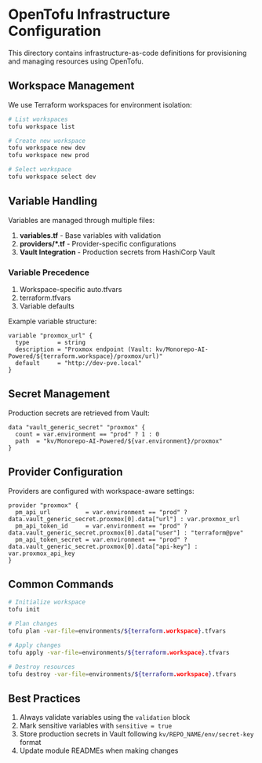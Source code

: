 # OpenTofu Infrastructure Configuration

This directory contains infrastructure-as-code definitions for provisioning and managing resources using OpenTofu.

## Workspace Management
We use Terraform workspaces for environment isolation:

```bash
# List workspaces
tofu workspace list

# Create new workspace
tofu workspace new dev
tofu workspace new prod

# Select workspace
tofu workspace select dev
```

## Variable Handling
Variables are managed through multiple files:

1. **variables.tf** - Base variables with validation
2. **providers/*.tf** - Provider-specific configurations
3. **Vault Integration** - Production secrets from HashiCorp Vault

### Variable Precedence
1. Workspace-specific auto.tfvars
2. terraform.tfvars
3. Variable defaults

Example variable structure:
```hcl
variable "proxmox_url" {
  type        = string
  description = "Proxmox endpoint (Vault: kv/Monorepo-AI-Powered/${terraform.workspace}/proxmox/url)"
  default     = "http://dev-pve.local"
}
```

## Secret Management
Production secrets are retrieved from Vault:
```hcl
data "vault_generic_secret" "proxmox" {
  count = var.environment == "prod" ? 1 : 0
  path  = "kv/Monorepo-AI-Powered/${var.environment}/proxmox"
}
```

## Provider Configuration
Providers are configured with workspace-aware settings:
```hcl
provider "proxmox" {
  pm_api_url          = var.environment == "prod" ? data.vault_generic_secret.proxmox[0].data["url"] : var.proxmox_url
  pm_api_token_id     = var.environment == "prod" ? data.vault_generic_secret.proxmox[0].data["user"] : "terraform@pve"
  pm_api_token_secret = var.environment == "prod" ? data.vault_generic_secret.proxmox[0].data["api-key"] : var.proxmox_api_key
}
```

## Common Commands
```bash
# Initialize workspace
tofu init

# Plan changes
tofu plan -var-file=environments/${terraform.workspace}.tfvars

# Apply changes
tofu apply -var-file=environments/${terraform.workspace}.tfvars

# Destroy resources
tofu destroy -var-file=environments/${terraform.workspace}.tfvars
```

## Best Practices
1. Always validate variables using the `validation` block
2. Mark sensitive variables with `sensitive = true`
3. Store production secrets in Vault following `kv/REPO_NAME/env/secret-key` format
4. Update module READMEs when making changes